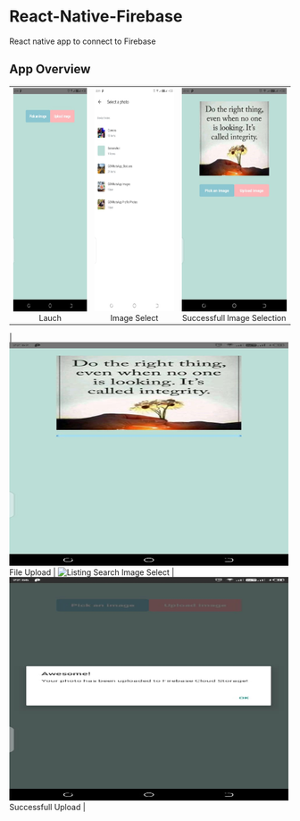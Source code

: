 # React-Native-Firebase

React native app to connect to Firebase

## App Overview

|                                                                                                                                                    |                                                                                                                                                                    |                                                                                                                                                                             |
| :------------------------------------------------------------------------------------------------------------------------------------------------: | :----------------------------------------------------------------------------------------------------------------------------------------------------------------: | :-------------------------------------------------------------------------------------------------------------------------------------------------------------------------: |
| <img width="500"  height="400" alt="Listings" src="https://github.com/Itskiprotich/React-Native-Firebase/blob/master/screenshots/home.jpeg"> Lauch | <img width="500"  height="400" alt="Listing Search" src="https://github.com/Itskiprotich/React-Native-Firebase/blob/master/screenshots/gallary.jpeg"> Image Select | <img width="500" height="400" alt="Vital Form" src="https://github.com/Itskiprotich/React-Native-Firebase/blob/master/screenshots/select.jpeg"> Successfull Image Selection |

| <img width="500"  height="400" alt="Listings" src="https://github.com/Itskiprotich/React-Native-Firebase/blob/master/screenshots/uploading.jpeg"> File Upload | <img width="500"  height="400" alt="Listing Search" src="https://github.com/Itskiprotich/React-Native-Firebase/blob/master/screenshots/screen_2.png"> Image Select | <img width="500" height="400" alt="Vital Form" src="https://github.com/Itskiprotich/React-Native-Firebase/blob/master/screenshots/success.jpeg"> Successfull Upload |
